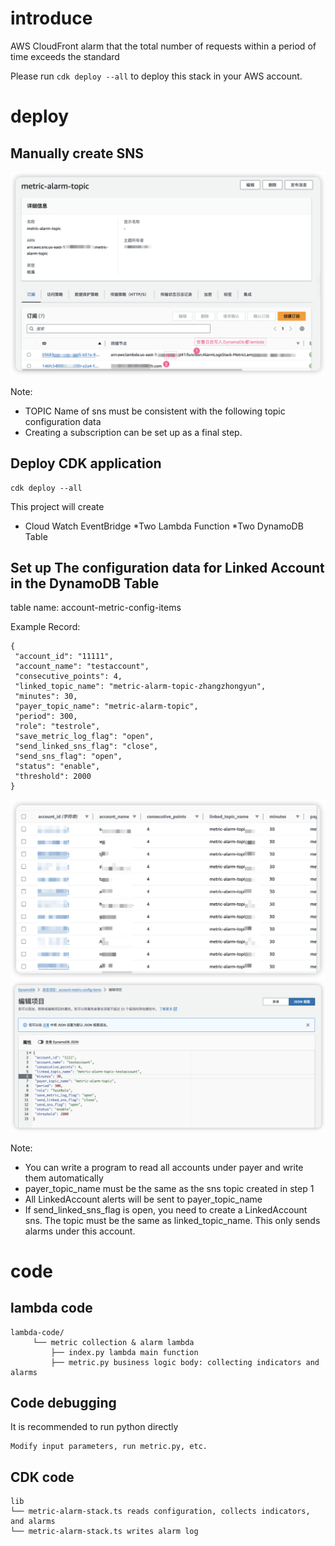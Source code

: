 # introduce
AWS CloudFront alarm that the total number of requests within a period of time exceeds the standard

Please run `cdk deploy --all` to deploy this stack in your AWS account.
# deploy
## Manually create SNS
![SNS Infomation](docs/images/sns_detail.png)

Note:
- TOPIC Name of sns must be consistent with the following topic configuration data
- Creating a subscription can be set up as a final step.
## Deploy CDK application
```
cdk deploy --all
```

This project will create
* Cloud Watch EventBridge
*Two Lambda Function
*Two DynamoDB Table

## Set up The configuration data for Linked Account in the DynamoDB Table

table name: account-metric-config-items


Example Record: 
```
{
 "account_id": "11111",
 "account_name": "testaccount",
 "consecutive_points": 4,
 "linked_topic_name": "metric-alarm-topic-zhangzhongyun",
 "minutes": 30,
 "payer_topic_name": "metric-alarm-topic",
 "period": 300,
 "role": "testrole",
 "save_metric_log_flag": "open",
 "send_linked_sns_flag": "close",
 "send_sns_flag": "open",
 "status": "enable",
 "threshold": 2000
}
```
![config list](docs/images/config_list.png)
![config detail](docs/images/config_detail.png)

Note:
- You can write a program to read all accounts under payer and write them automatically
- payer_topic_name must be the same as the sns topic created in step 1
- All LinkedAccount alerts will be sent to payer_topic_name
- If send_linked_sns_flag is open, you need to create a LinkedAccount sns. The topic must be the same as linked_topic_name. This only sends alarms under this account.
# code
## lambda code
```
lambda-code/
     └── metric collection & alarm lambda
         ├── index.py lambda main function
         ├── metric.py business logic body: collecting indicators and alarms
```
## Code debugging
It is recommended to run python directly
```
Modify input parameters, run metric.py, etc.
```
## CDK code
```
lib
└── metric-alarm-stack.ts reads configuration, collects indicators, and alarms
└── metric-alarm-stack.ts writes alarm log
```